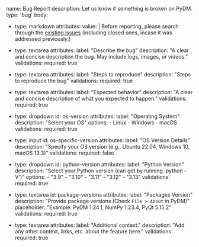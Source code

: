 name: Bug Report
description: Let us know if something is broken on PyDM.
type: 'bug'
body:

  - type: markdown
    attributes:
      value: |
        Before reporting, please search through the [existing issues](https://github.com/slaclab/pydm/issues) (including closed ones, incase it was addressed previously.)

  - type: textarea
    attributes:
      label: "Describe the bug"
      description: "A clear and concise description the bug. May include logs, images, or videos."
    validations:
      required: true
  - type: textarea
    attributes:
      label: "Steps to reproduce"
      description: "Steps to reproduce the bug"
    validations:
      required: true
  - type: textarea
    attributes:
      label: "Expected behavior"
      description: "A clear and concise description of what you expected to happen."
    validations:
      required: true

  - type: dropdown
    id: os-version
    attributes:
      label: "Operating System"
      description: "Select your OS"
      options:
        - Linux
        - Windows
        - macOS
    validations:
      required: true
      
  - type: input
    id: os-specific-version
    attributes:
      label: "OS Version Details"
      description: "Specify your OS version (e.g., Ubuntu 22.04, Windows 10, macOS 13.3)"
    validations:
      required: false
  
  - type: dropdown
    id: python-version
    attributes:
      label: "Python Version"
      description: "Select your Python version (can get by running 'python -V')"
      options:
        - "3.9"
        - "3.10"
        - "3.11"
        - "3.12"
        - "3.13"
    validations:
      required: true

  - type: textarea
    id: package-versions
    attributes:
      label: "Packages Version"
      description: "Provide package versions (Check `File > About` in PyDM)"
      placeholder: "Example: PyDM 1.24.1, NumPy 1.23.4, PyQt 5.15.2"
    validations:
      required: true

  - type: textarea
    attributes:
      label: "Additional context."
      description: "Add any other context, links, etc. about the feature here."
    validations:
      required: true

